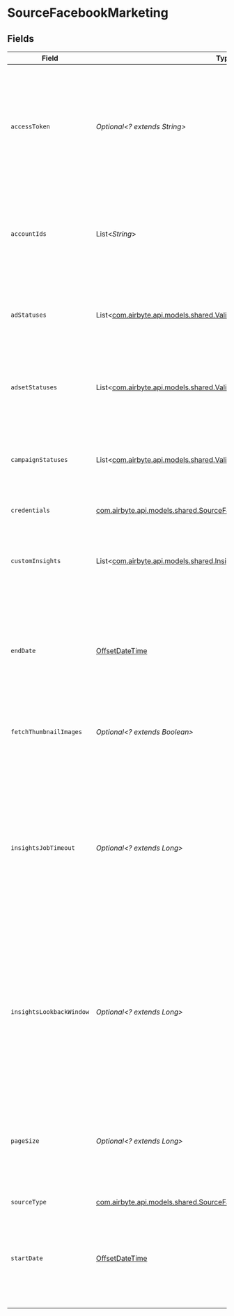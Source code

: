 # SourceFacebookMarketing


## Fields

| Field                                                                                                                                                                                                                                                                                                                                                                                                                                                 | Type                                                                                                                                                                                                                                                                                                                                                                                                                                                  | Required                                                                                                                                                                                                                                                                                                                                                                                                                                              | Description                                                                                                                                                                                                                                                                                                                                                                                                                                           | Example                                                                                                                                                                                                                                                                                                                                                                                                                                               |
| ----------------------------------------------------------------------------------------------------------------------------------------------------------------------------------------------------------------------------------------------------------------------------------------------------------------------------------------------------------------------------------------------------------------------------------------------------- | ----------------------------------------------------------------------------------------------------------------------------------------------------------------------------------------------------------------------------------------------------------------------------------------------------------------------------------------------------------------------------------------------------------------------------------------------------- | ----------------------------------------------------------------------------------------------------------------------------------------------------------------------------------------------------------------------------------------------------------------------------------------------------------------------------------------------------------------------------------------------------------------------------------------------------- | ----------------------------------------------------------------------------------------------------------------------------------------------------------------------------------------------------------------------------------------------------------------------------------------------------------------------------------------------------------------------------------------------------------------------------------------------------- | ----------------------------------------------------------------------------------------------------------------------------------------------------------------------------------------------------------------------------------------------------------------------------------------------------------------------------------------------------------------------------------------------------------------------------------------------------- |
| `accessToken`                                                                                                                                                                                                                                                                                                                                                                                                                                         | *Optional<? extends String>*                                                                                                                                                                                                                                                                                                                                                                                                                          | :heavy_minus_sign:                                                                                                                                                                                                                                                                                                                                                                                                                                    | The value of the generated access token. From your App’s Dashboard, click on "Marketing API" then "Tools". Select permissions <b>ads_management, ads_read, read_insights, business_management</b>. Then click on "Get token". See the <a href="https://docs.airbyte.com/integrations/sources/facebook-marketing">docs</a> for more information.                                                                                                       |                                                                                                                                                                                                                                                                                                                                                                                                                                                       |
| `accountIds`                                                                                                                                                                                                                                                                                                                                                                                                                                          | List<*String*>                                                                                                                                                                                                                                                                                                                                                                                                                                        | :heavy_check_mark:                                                                                                                                                                                                                                                                                                                                                                                                                                    | The Facebook Ad account ID(s) to pull data from. The Ad account ID number is in the account dropdown menu or in your browser's address bar of your <a href="https://adsmanager.facebook.com/adsmanager/">Meta Ads Manager</a>. See the <a href="https://www.facebook.com/business/help/1492627900875762">docs</a> for more information.                                                                                                               | 111111111111111                                                                                                                                                                                                                                                                                                                                                                                                                                       |
| `adStatuses`                                                                                                                                                                                                                                                                                                                                                                                                                                          | List<[com.airbyte.api.models.shared.ValidAdStatuses](../../models/shared/ValidAdStatuses.md)>                                                                                                                                                                                                                                                                                                                                                         | :heavy_minus_sign:                                                                                                                                                                                                                                                                                                                                                                                                                                    | Select the statuses you want to be loaded in the stream. If no specific statuses are selected, the API's default behavior applies, and some statuses may be filtered out.                                                                                                                                                                                                                                                                             |                                                                                                                                                                                                                                                                                                                                                                                                                                                       |
| `adsetStatuses`                                                                                                                                                                                                                                                                                                                                                                                                                                       | List<[com.airbyte.api.models.shared.ValidAdSetStatuses](../../models/shared/ValidAdSetStatuses.md)>                                                                                                                                                                                                                                                                                                                                                   | :heavy_minus_sign:                                                                                                                                                                                                                                                                                                                                                                                                                                    | Select the statuses you want to be loaded in the stream. If no specific statuses are selected, the API's default behavior applies, and some statuses may be filtered out.                                                                                                                                                                                                                                                                             |                                                                                                                                                                                                                                                                                                                                                                                                                                                       |
| `campaignStatuses`                                                                                                                                                                                                                                                                                                                                                                                                                                    | List<[com.airbyte.api.models.shared.ValidCampaignStatuses](../../models/shared/ValidCampaignStatuses.md)>                                                                                                                                                                                                                                                                                                                                             | :heavy_minus_sign:                                                                                                                                                                                                                                                                                                                                                                                                                                    | Select the statuses you want to be loaded in the stream. If no specific statuses are selected, the API's default behavior applies, and some statuses may be filtered out.                                                                                                                                                                                                                                                                             |                                                                                                                                                                                                                                                                                                                                                                                                                                                       |
| `credentials`                                                                                                                                                                                                                                                                                                                                                                                                                                         | [com.airbyte.api.models.shared.SourceFacebookMarketingAuthentication](../../models/shared/SourceFacebookMarketingAuthentication.md)                                                                                                                                                                                                                                                                                                                   | :heavy_check_mark:                                                                                                                                                                                                                                                                                                                                                                                                                                    | Credentials for connecting to the Facebook Marketing API                                                                                                                                                                                                                                                                                                                                                                                              |                                                                                                                                                                                                                                                                                                                                                                                                                                                       |
| `customInsights`                                                                                                                                                                                                                                                                                                                                                                                                                                      | List<[com.airbyte.api.models.shared.InsightConfig](../../models/shared/InsightConfig.md)>                                                                                                                                                                                                                                                                                                                                                             | :heavy_minus_sign:                                                                                                                                                                                                                                                                                                                                                                                                                                    | A list which contains ad statistics entries, each entry must have a name and can contains fields, breakdowns or action_breakdowns. Click on "add" to fill this field.                                                                                                                                                                                                                                                                                 |                                                                                                                                                                                                                                                                                                                                                                                                                                                       |
| `endDate`                                                                                                                                                                                                                                                                                                                                                                                                                                             | [OffsetDateTime](https://docs.oracle.com/javase/8/docs/api/java/time/OffsetDateTime.html)                                                                                                                                                                                                                                                                                                                                                             | :heavy_minus_sign:                                                                                                                                                                                                                                                                                                                                                                                                                                    | The date until which you'd like to replicate data for all incremental streams, in the format YYYY-MM-DDT00:00:00Z. All data generated between the start date and this end date will be replicated. Not setting this option will result in always syncing the latest data.                                                                                                                                                                             | 2017-01-26T00:00:00Z                                                                                                                                                                                                                                                                                                                                                                                                                                  |
| `fetchThumbnailImages`                                                                                                                                                                                                                                                                                                                                                                                                                                | *Optional<? extends Boolean>*                                                                                                                                                                                                                                                                                                                                                                                                                         | :heavy_minus_sign:                                                                                                                                                                                                                                                                                                                                                                                                                                    | Set to active if you want to fetch the thumbnail_url and store the result in thumbnail_data_url for each Ad Creative.                                                                                                                                                                                                                                                                                                                                 |                                                                                                                                                                                                                                                                                                                                                                                                                                                       |
| `insightsJobTimeout`                                                                                                                                                                                                                                                                                                                                                                                                                                  | *Optional<? extends Long>*                                                                                                                                                                                                                                                                                                                                                                                                                            | :heavy_minus_sign:                                                                                                                                                                                                                                                                                                                                                                                                                                    | Insights Job Timeout establishes the maximum amount of time (in minutes) of waiting for the report job to complete. When timeout is reached the job is considered failed and we are trying to request smaller amount of data by breaking the job to few smaller ones. If you definitely know that 60 minutes is not enough for your report to be processed then you can decrease the timeout value, so we start breaking job to smaller parts faster. |                                                                                                                                                                                                                                                                                                                                                                                                                                                       |
| `insightsLookbackWindow`                                                                                                                                                                                                                                                                                                                                                                                                                              | *Optional<? extends Long>*                                                                                                                                                                                                                                                                                                                                                                                                                            | :heavy_minus_sign:                                                                                                                                                                                                                                                                                                                                                                                                                                    | The attribution window. Facebook freezes insight data 28 days after it was generated, which means that all data from the past 28 days may have changed since we last emitted it, so you can retrieve refreshed insights from the past by setting this parameter. If you set a custom lookback window value in Facebook account, please provide the same value here.                                                                                   |                                                                                                                                                                                                                                                                                                                                                                                                                                                       |
| `pageSize`                                                                                                                                                                                                                                                                                                                                                                                                                                            | *Optional<? extends Long>*                                                                                                                                                                                                                                                                                                                                                                                                                            | :heavy_minus_sign:                                                                                                                                                                                                                                                                                                                                                                                                                                    | Page size used when sending requests to Facebook API to specify number of records per page when response has pagination. Most users do not need to set this field unless they specifically need to tune the connector to address specific issues or use cases.                                                                                                                                                                                        |                                                                                                                                                                                                                                                                                                                                                                                                                                                       |
| `sourceType`                                                                                                                                                                                                                                                                                                                                                                                                                                          | [com.airbyte.api.models.shared.SourceFacebookMarketingFacebookMarketing](../../models/shared/SourceFacebookMarketingFacebookMarketing.md)                                                                                                                                                                                                                                                                                                             | :heavy_check_mark:                                                                                                                                                                                                                                                                                                                                                                                                                                    | N/A                                                                                                                                                                                                                                                                                                                                                                                                                                                   |                                                                                                                                                                                                                                                                                                                                                                                                                                                       |
| `startDate`                                                                                                                                                                                                                                                                                                                                                                                                                                           | [OffsetDateTime](https://docs.oracle.com/javase/8/docs/api/java/time/OffsetDateTime.html)                                                                                                                                                                                                                                                                                                                                                             | :heavy_minus_sign:                                                                                                                                                                                                                                                                                                                                                                                                                                    | The date from which you'd like to replicate data for all incremental streams, in the format YYYY-MM-DDT00:00:00Z. If not set then all data will be replicated for usual streams and only last 2 years for insight streams.                                                                                                                                                                                                                            | 2017-01-25T00:00:00Z                                                                                                                                                                                                                                                                                                                                                                                                                                  |